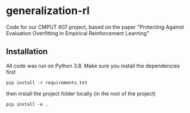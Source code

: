# generalization-rl
Code for our CMPUT 607 project, based on the paper "Protecting Against Evaluation Overfitting in Empirical Reinforcement Learning"

## Installation
All code was run on Python 3.8. Make sure you install the
dependencies first
```
pip install -r requirements.txt
```

then install the project folder locally (in the root of the project)
```
pip install -e .
```